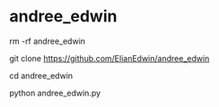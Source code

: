 # andree_edwin

rm -rf andree_edwin

git clone https://github.com/ElianEdwin/andree_edwin

cd andree_edwin

python andree_edwin.py
